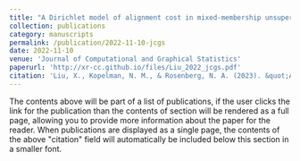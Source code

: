 ```yaml
---
title: "A Dirichlet model of alignment cost in mixed-membership unsupervised clustering"
collection: publications
category: manuscripts
permalink: /publication/2022-11-10-jcgs
date: 2022-11-10
venue: 'Journal of Computational and Graphical Statistics'
paperurl: 'http://xr-cc.github.io/files/Liu_2022_jcgs.pdf'
citation: 'Liu, X., Kopelman, N. M., & Rosenberg, N. A. (2023). &quot;A dirichlet model of alignment cost in mixed-membership unsupervised clustering.&quot; <i>Journal of Computational and Graphical Statistics</i>. 32(3). [DOI](https://doi.org/10.1080/10618600.2022.2127739)'
---
```


The contents above will be part of a list of publications, if the user clicks the link for the publication than the contents of section will be rendered as a full page, allowing you to provide more information about the paper for the reader. When publications are displayed as a single page, the contents of the above "citation" field will automatically be included below this section in a smaller font.
